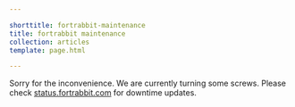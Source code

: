 ```yaml
---

shorttitle: fortrabbit-maintenance
title: fortrabbit maintenance
collection: articles
template: page.html

---
```


Sorry for the inconvenience. We are currently turning some screws. Please check [status.fortrabbit.com](http://status.fortrabbit.com/) for downtime updates.